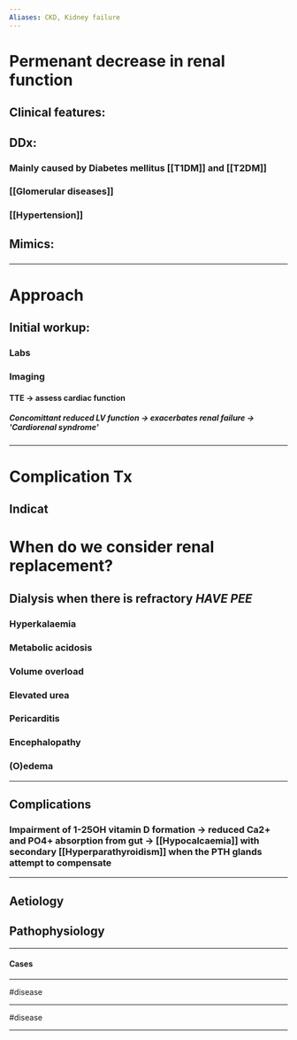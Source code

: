 ```yaml
---
Aliases: CKD, Kidney failure
---
```

# Permenant decrease in renal function 
## Clinical features:
###
## DDx:
### Mainly caused by Diabetes mellitus [[T1DM]] and [[T2DM]] 
### [[Glomerular diseases]]
### [[Hypertension]]

## Mimics:
###

---
# Approach
## Initial workup:
### Labs
### Imaging
#### TTE -> assess cardiac function 
##### Concomittant reduced LV function -> exacerbates renal failure -> 'Cardiorenal syndrome'
---
# Complication Tx
## Indicat

# When do we consider renal replacement?
## Dialysis when there is refractory *HAVE PEE*
### Hyperkalaemia
### Metabolic acidosis
### Volume overload
### Elevated urea
### Pericarditis
### Encephalopathy
### (O)edema

---
## Complications
### Impairment of 1-25OH vitamin D formation -> reduced Ca2+ and PO4+ absorption from gut -> [[Hypocalcaemia]] with secondary [[Hyperparathyroidism]] when the PTH glands attempt to compensate

---
## Aetiology
## Pathophysiology

---
#### Cases


---
#disease 

---

#disease 

---

